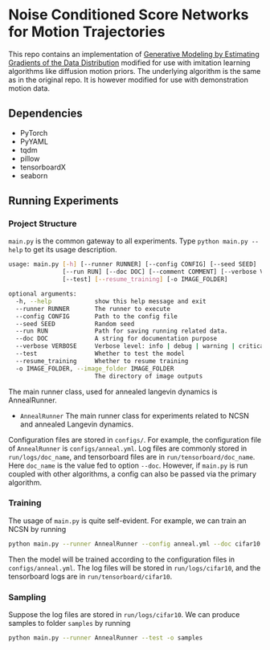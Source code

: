 # Noise Conditioned Score Networks for Motion Trajectories

This repo contains an implementation of [Generative Modeling by Estimating Gradients of the Data Distribution](https://arxiv.org/abs/1907.05600) modified for use with imitation learning algorithms like diffusion motion priors. The underlying algorithm is the same as in the original repo. It is however modified for use with demonstration motion data.



## Dependencies

* PyTorch
* PyYAML
* tqdm
* pillow
* tensorboardX
* seaborn

## Running Experiments

### Project Structure

`main.py` is the common gateway to all experiments. Type `python main.py --help` to get its usage description.

```bash
usage: main.py [-h] [--runner RUNNER] [--config CONFIG] [--seed SEED]
               [--run RUN] [--doc DOC] [--comment COMMENT] [--verbose VERBOSE]
               [--test] [--resume_training] [-o IMAGE_FOLDER]

optional arguments:
  -h, --help            show this help message and exit
  --runner RUNNER       The runner to execute
  --config CONFIG       Path to the config file
  --seed SEED           Random seed
  --run RUN             Path for saving running related data.
  --doc DOC             A string for documentation purpose
  --verbose VERBOSE     Verbose level: info | debug | warning | critical
  --test                Whether to test the model
  --resume_training     Whether to resume training
  -o IMAGE_FOLDER, --image_folder IMAGE_FOLDER
                        The directory of image outputs
```

The main runner class, used for annealed langevin dynamics is AnnealRunner.

* `AnnealRunner` The main runner class for experiments related to NCSN and annealed Langevin dynamics.

Configuration files are stored in  `configs/`. For example, the configuration file of `AnnealRunner` is `configs/anneal.yml`. Log files are commonly stored in `run/logs/doc_name`, and tensorboard files are in `run/tensorboard/doc_name`. Here `doc_name` is the value fed to option `--doc`. However, if `main.py` is run coupled with other algorithms, a config can also be passed via the primary algorithm.


### Training

The usage of `main.py` is quite self-evident. For example, we can train an NCSN by running

```bash
python main.py --runner AnnealRunner --config anneal.yml --doc cifar10
```

Then the model will be trained according to the configuration files in `configs/anneal.yml`. The log files will be stored in `run/logs/cifar10`, and the tensorboard logs are in `run/tensorboard/cifar10`.

### Sampling

Suppose the log files are stored in `run/logs/cifar10`. We can produce samples to folder `samples` by running

```bash
python main.py --runner AnnealRunner --test -o samples
```



